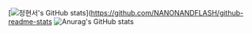 [![정현서's GitHub stats](https://github-readme-stats.vercel.app/api?username=NANONANDFLASH)](https://github.com/NANONANDFLASH/github-readme-stats
![Anurag's GitHub stats](https://github-readme-stats.vercel.app/api?username=NANONANDFLASH&show_icons=true&theme=dark)

